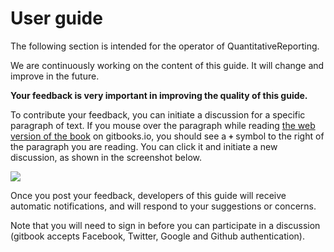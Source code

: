 # User guide


The following section is intended for the operator of QuantitativeReporting.

We are continuously working on the content of this guide. It will change and improve in the future.

**Your feedback is very important in improving the quality of this guide.**

To contribute your feedback, you can initiate a discussion for a specific paragraph of text. If you mouse over the paragraph while reading [the web version of the book](https://che85.gitbooks.io/quantitativereporting/content/) on gitbooks.io, you should see a **`+`** symbol to the right of the paragraph you are reading. You can click it and initiate a new discussion, as shown in the screenshot below. 

![](../images/gitbook_discussion.png)

Once you post your feedback, developers of this guide will receive automatic notifications, and will respond to your suggestions or concerns.

Note that you will need to sign in before you can participate in a discussion (gitbook accepts Facebook, Twitter, Google and Github authentication).


